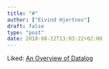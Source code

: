 ```yaml
---
title: "#"
author: ["Eivind Hjertnes"]
draft: false
type: "post"
date: 2018-08-22T13:03:22+02:00
---
```


Liked: [An
Overview of Datalog](https://clojure.github.io/clojure-contrib/doc/datalog.html)
